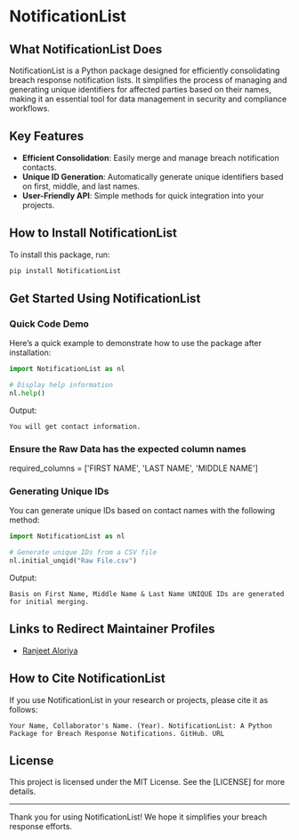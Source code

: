 # NotificationList

## What NotificationList Does

NotificationList is a Python package designed for efficiently consolidating breach response notification lists. It simplifies the process of managing and generating unique identifiers for affected parties based on their names, making it an essential tool for data management in security and compliance workflows.

## Key Features

- **Efficient Consolidation**: Easily merge and manage breach notification contacts.
- **Unique ID Generation**: Automatically generate unique identifiers based on first, middle, and last names.
- **User-Friendly API**: Simple methods for quick integration into your projects.

## How to Install NotificationList

To install this package, run:

```bash
pip install NotificationList
```

## Get Started Using NotificationList

### Quick Code Demo

Here’s a quick example to demonstrate how to use the package after installation:

```python
import NotificationList as nl

# Display help information
nl.help()
```

Output:
```
You will get contact information.
```

### Ensure the Raw Data has the expected column names

required_columns = ['FIRST NAME', 'LAST NAME', 'MIDDLE NAME']

### Generating Unique IDs

You can generate unique IDs based on contact names with the following method:

```python
import NotificationList as nl

# Generate unique IDs from a CSV file
nl.initial_unqid("Raw File.csv")
```

Output:
```
Basis on First Name, Middle Name & Last Name UNIQUE IDs are generated for initial merging.
```


<!-- ### Example Usage

Here’s a more detailed example demonstrating the functionality:

```python
# Load your contacts from a CSV file
contacts = nl.load_contacts("contacts.csv")

# Generate unique IDs for each contact
unique_ids = nl.generate_unique_ids(contacts)

# Print the unique IDs
print(unique_ids)
``` -->

## Links to Redirect Maintainer Profiles

- [Ranjeet Aloriya](https://www.linkedin.com/in/ranjeet-aloriya/)

<!-- ## Community

Join our community to discuss features, share your projects, or seek help:

- GitHub Discussions: [Link to Discussions]
- Stack Overflow: [Link to relevant tags] -->

## How to Cite NotificationList

If you use NotificationList in your research or projects, please cite it as follows:

```
Your Name, Collaborator's Name. (Year). NotificationList: A Python Package for Breach Response Notifications. GitHub. URL
```

<!-- ## Contribution Guidelines

We welcome contributions to NotificationList! Please follow these guidelines:

1. **Fork the repository**: Create your own fork of the project.
2. **Create a feature branch**: Make a new branch for your feature or bug fix.
3. **Make your changes**: Implement your changes in your branch.
4. **Submit a pull request**: Once you’re ready, submit a pull request for review.

For detailed contribution instructions, check the [CONTRIBUTING.md](link-to-contributing-file). -->

## License

This project is licensed under the MIT License. See the [LICENSE] for more details.

---

Thank you for using NotificationList! We hope it simplifies your breach response efforts.